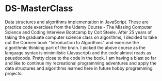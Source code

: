 # DS-MasterClass

Data structures and algorithms implementation in JavaScript. These are practice code exercises from the Udemy Course - The Missing Computer Science and Coding Interview Bootcamp by Colt Steele. After 25 years of taking the graduate computer science class on algorithms, I decided to take out the Cormen book "Introduction to Algorithms" and exercise the algorithmic thinking part of the brain. I picked the above course as the language syntax is minimilistic (Javascript) and the code almost reads as psuedocode. Pretty close to the code in the book. I am having a blast so far and like to continue my recreational programming adventures and apply the data structures and algorithms learned here in future hobby programming projects.
